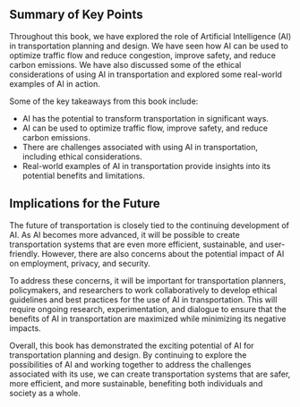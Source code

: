
Summary of Key Points
---------------------

Throughout this book, we have explored the role of Artificial Intelligence (AI) in transportation planning and design. We have seen how AI can be used to optimize traffic flow and reduce congestion, improve safety, and reduce carbon emissions. We have also discussed some of the ethical considerations of using AI in transportation and explored some real-world examples of AI in action.

Some of the key takeaways from this book include:

* AI has the potential to transform transportation in significant ways.
* AI can be used to optimize traffic flow, improve safety, and reduce carbon emissions.
* There are challenges associated with using AI in transportation, including ethical considerations.
* Real-world examples of AI in transportation provide insights into its potential benefits and limitations.

Implications for the Future
---------------------------

The future of transportation is closely tied to the continuing development of AI. As AI becomes more advanced, it will be possible to create transportation systems that are even more efficient, sustainable, and user-friendly. However, there are also concerns about the potential impact of AI on employment, privacy, and security.

To address these concerns, it will be important for transportation planners, policymakers, and researchers to work collaboratively to develop ethical guidelines and best practices for the use of AI in transportation. This will require ongoing research, experimentation, and dialogue to ensure that the benefits of AI in transportation are maximized while minimizing its negative impacts.

Overall, this book has demonstrated the exciting potential of AI for transportation planning and design. By continuing to explore the possibilities of AI and working together to address the challenges associated with its use, we can create transportation systems that are safer, more efficient, and more sustainable, benefiting both individuals and society as a whole.